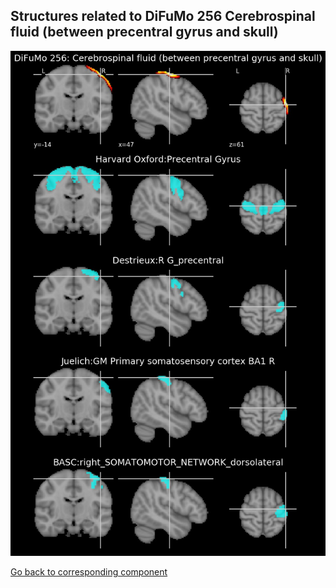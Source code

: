 


## Structures related to DiFuMo 256 Cerebrospinal fluid (between precentral gyrus and skull)

![150](150.jpg "Structures related to DiFuMo 256 Cerebrospinal fluid (between precentral gyrus and skull)")

[Go back to corresponding component](https://parietal-inria.github.io/DiFuMo/256/html/150.html)
